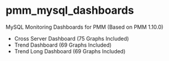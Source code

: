 # pmm_mysql_dashboards
MySQL Monitoring Dashboards for PMM
(Based on PMM 1.10.0)

- Cross Server Dashboard (75 Graphs Included)
- Trend Dashboard (69 Graphs Included)
- Trend Long Dashboard (69 Graphs Included)
